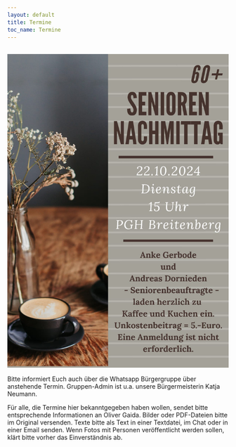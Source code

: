 ```yaml
---
layout: default
title: Termine
toc_name: Termine
---
```


<!-- aktuell wurden keine Termine an den Internetverantwortlichen gemeldet. -->

<br><a href="#" class="image featured"><img src="images/seniorennachmittag.jpg" alt="" /></a>
<br><a href="images/st-martin-aushang-2024.pdf"><object data="images/st-martin-aushang-2024.pdf" style="width:100%;height:100%"></object></a>


Bitte informiert Euch auch über die Whatsapp Bürgergruppe über anstehende Termin. Gruppen-Admin ist u.a. unsere Bürgermeisterin Katja Neumann.

Für alle, die Termine hier bekanntgegeben haben wollen, sendet bitte entsprechende Informationen an Oliver Gaida. Bilder oder PDF-Dateien bitte im Original versenden. Texte bitte als Text in einer Textdatei, im Chat oder in einer Email senden. Wenn Fotos mit Personen veröffentlicht werden sollen, klärt bitte vorher das Einverständnis ab.